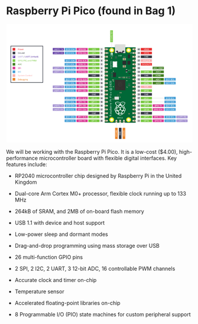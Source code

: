 # Raspberry Pi Pico (found in **Bag 1**)

![pico](./img/pico.png)

We will be working with the Raspberry Pi Pico.  It is a low-cost ($4.00), high-performance microcontroller board with flexible digital interfaces. Key features include:

- RP2040 microcontroller chip designed by Raspberry Pi in the United Kingdom

- Dual-core Arm Cortex M0+ processor, flexible clock running up to 133 MHz

- 264kB of SRAM, and 2MB of on-board flash memory

- USB 1.1 with device and host support

- Low-power sleep and dormant modes

- Drag-and-drop programming using mass storage over USB

- 26 multi-function GPIO pins

- 2 SPI, 2 I2C, 2 UART, 3 12-bit ADC, 16 controllable PWM channels

- Accurate clock and timer on-chip

- Temperature sensor

- Accelerated floating-point libraries on-chip

- 8 Programmable I/O (PIO) state machines for custom peripheral support

